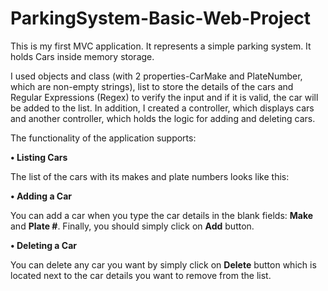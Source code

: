 # ParkingSystem-Basic-Web-Project
This is my first MVC application. It represents a simple parking system. It holds Cars inside memory storage. 

I used objects and class (with 2 properties-CarMake and PlateNumber,  which are non-empty strings), list to store the details of the cars and Regular Expressions (Regex) to verify the input and if it is valid, the car will be added to the list. In addition, I created a controller, which displays cars and another controller, which holds the logic for adding and deleting cars. 

The functionality of the application supports:

**• Listing Cars**

The list of the cars with its makes and plate numbers looks like this:

**• Adding a Car**

You can add a car when you type the car details in the blank fields: **Make** and **Plate #**. Finally, you should simply click on **Add** button.

**• Deleting a Car**

You can delete any car you want by simply click on **Delete** button which is located next to the car details you want to remove from the list.
